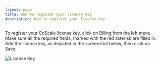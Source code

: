 ```yaml
---
layout: page
title: How to register your license key
description: How to register your license key
---
```


To register your CoScale license key, click on Billing from the left menu. Make sure all the required fields, marked with the red asterisk are filled in. Add the license key, as depicted in the screenshot below, then click on Save.

<img src="{{ site.baseurl}}/gfx/dashboard/license_key_billing.png" alt="License Key" class="img-responsive" />
